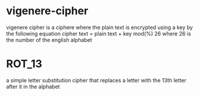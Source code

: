 # vigenere-cipher
vigenere cipher is a ciphere where the plain text is encrypted using a key by the following equation
cipher text = plain text + key mod(%) 26
where 26 is the number of the english alphabet

# ROT_13
a simple letter substitution cipher that replaces a letter with the 13th letter after it in the alphabet
